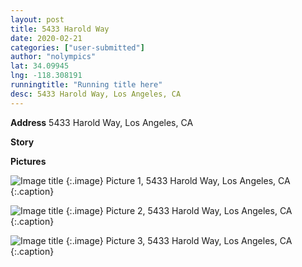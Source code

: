 ```yaml
---
layout: post
title: 5433 Harold Way
date: 2020-02-21
categories: ["user-submitted"]
author: "nolympics"
lat: 34.09945
lng: -118.308191
runningtitle: "Running title here"
desc: 5433 Harold Way, Los Angeles, CA
---
```

**Address**
5433 Harold Way, Los Angeles, CA

**Story**
 

**Pictures**

 ![Image title](https://dl.airtable.com/.attachmentThumbnails/750585ac68c97f7522653258554bc11f/626f3354)
   {:.image}
Picture 1, 5433 Harold Way, Los Angeles, CA
   {:.caption}


![Image title](https://dl.airtable.com/.attachmentThumbnails/2a07c5d90c5381935d561bf01d49fa4a/2d529c2e)
   {:.image}
Picture 2, 5433 Harold Way, Los Angeles, CA
   {:.caption}


![Image title](https://dl.airtable.com/.attachmentThumbnails/9ebbd207377f271c56cea298779b7ce9/8c7d0ce0)
   {:.image}
Picture 3, 5433 Harold Way, Los Angeles, CA
   {:.caption}
